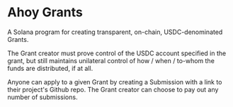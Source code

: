 # Ahoy Grants

A Solana program for creating transparent, on-chain, USDC-denominated Grants. 

The Grant creator must prove control of the USDC account specified in the grant, but still maintains unilateral control of how / when / to-whom the funds are distributed, if at all. 

Anyone can apply to a given Grant by creating a Submission with a link to their project's Github repo. The Grant creator can choose to pay out any number of submissions.
